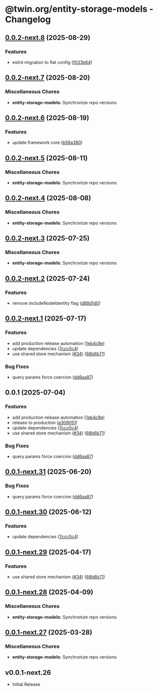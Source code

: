 # @twin.org/entity-storage-models - Changelog

## [0.0.2-next.8](https://github.com/twinfoundation/entity-storage/compare/entity-storage-models-v0.0.2-next.7...entity-storage-models-v0.0.2-next.8) (2025-08-29)


### Features

* eslint migration to flat config ([f033b64](https://github.com/twinfoundation/entity-storage/commit/f033b64984c0e6a8129d929c9dd816dcc1b8dab0))

## [0.0.2-next.7](https://github.com/twinfoundation/entity-storage/compare/entity-storage-models-v0.0.2-next.6...entity-storage-models-v0.0.2-next.7) (2025-08-20)


### Miscellaneous Chores

* **entity-storage-models:** Synchronize repo versions

## [0.0.2-next.6](https://github.com/twinfoundation/entity-storage/compare/entity-storage-models-v0.0.2-next.5...entity-storage-models-v0.0.2-next.6) (2025-08-19)


### Features

* update framework core ([b59a380](https://github.com/twinfoundation/entity-storage/commit/b59a380bb7fba2b43610f69074dcdee24a4737da))

## [0.0.2-next.5](https://github.com/twinfoundation/entity-storage/compare/entity-storage-models-v0.0.2-next.4...entity-storage-models-v0.0.2-next.5) (2025-08-11)


### Miscellaneous Chores

* **entity-storage-models:** Synchronize repo versions

## [0.0.2-next.4](https://github.com/twinfoundation/entity-storage/compare/entity-storage-models-v0.0.2-next.3...entity-storage-models-v0.0.2-next.4) (2025-08-08)


### Miscellaneous Chores

* **entity-storage-models:** Synchronize repo versions

## [0.0.2-next.3](https://github.com/twinfoundation/entity-storage/compare/entity-storage-models-v0.0.2-next.2...entity-storage-models-v0.0.2-next.3) (2025-07-25)


### Miscellaneous Chores

* **entity-storage-models:** Synchronize repo versions

## [0.0.2-next.2](https://github.com/twinfoundation/entity-storage/compare/entity-storage-models-v0.0.2-next.1...entity-storage-models-v0.0.2-next.2) (2025-07-24)


### Features

* remove includeNodeIdentity flag ([d88d1d0](https://github.com/twinfoundation/entity-storage/commit/d88d1d0694419b795dc860e0b712a0051c9a1c9e))

## [0.0.2-next.1](https://github.com/twinfoundation/entity-storage/compare/entity-storage-models-v0.0.2-next.0...entity-storage-models-v0.0.2-next.1) (2025-07-17)


### Features

* add production release automation ([1eb4c8e](https://github.com/twinfoundation/entity-storage/commit/1eb4c8ee3eb099defdfc2d063ae44935276dcae8))
* update dependencies ([7ccc0c4](https://github.com/twinfoundation/entity-storage/commit/7ccc0c429125d073dc60b3de6cf101abc8cc6cba))
* use shared store mechanism ([#34](https://github.com/twinfoundation/entity-storage/issues/34)) ([68b6b71](https://github.com/twinfoundation/entity-storage/commit/68b6b71e7a96d7d016cd57bfff36775b56bf3f93))


### Bug Fixes

* query params force coercion ([dd6aa87](https://github.com/twinfoundation/entity-storage/commit/dd6aa87efdfb60bab7d6756a86888863c45c51a7))

## 0.0.1 (2025-07-04)


### Features

* add production release automation ([1eb4c8e](https://github.com/twinfoundation/entity-storage/commit/1eb4c8ee3eb099defdfc2d063ae44935276dcae8))
* release to production ([a309051](https://github.com/twinfoundation/entity-storage/commit/a3090519adebf7943232b4df12e4c6bd5afe7eed))
* update dependencies ([7ccc0c4](https://github.com/twinfoundation/entity-storage/commit/7ccc0c429125d073dc60b3de6cf101abc8cc6cba))
* use shared store mechanism ([#34](https://github.com/twinfoundation/entity-storage/issues/34)) ([68b6b71](https://github.com/twinfoundation/entity-storage/commit/68b6b71e7a96d7d016cd57bfff36775b56bf3f93))


### Bug Fixes

* query params force coercion ([dd6aa87](https://github.com/twinfoundation/entity-storage/commit/dd6aa87efdfb60bab7d6756a86888863c45c51a7))

## [0.0.1-next.31](https://github.com/twinfoundation/entity-storage/compare/entity-storage-models-v0.0.1-next.30...entity-storage-models-v0.0.1-next.31) (2025-06-20)


### Bug Fixes

* query params force coercion ([dd6aa87](https://github.com/twinfoundation/entity-storage/commit/dd6aa87efdfb60bab7d6756a86888863c45c51a7))

## [0.0.1-next.30](https://github.com/twinfoundation/entity-storage/compare/entity-storage-models-v0.0.1-next.29...entity-storage-models-v0.0.1-next.30) (2025-06-12)


### Features

* update dependencies ([7ccc0c4](https://github.com/twinfoundation/entity-storage/commit/7ccc0c429125d073dc60b3de6cf101abc8cc6cba))

## [0.0.1-next.29](https://github.com/twinfoundation/entity-storage/compare/entity-storage-models-v0.0.1-next.28...entity-storage-models-v0.0.1-next.29) (2025-04-17)


### Features

* use shared store mechanism ([#34](https://github.com/twinfoundation/entity-storage/issues/34)) ([68b6b71](https://github.com/twinfoundation/entity-storage/commit/68b6b71e7a96d7d016cd57bfff36775b56bf3f93))

## [0.0.1-next.28](https://github.com/twinfoundation/entity-storage/compare/entity-storage-models-v0.0.1-next.27...entity-storage-models-v0.0.1-next.28) (2025-04-09)


### Miscellaneous Chores

* **entity-storage-models:** Synchronize repo versions

## [0.0.1-next.27](https://github.com/twinfoundation/entity-storage/compare/entity-storage-models-v0.0.1-next.26...entity-storage-models-v0.0.1-next.27) (2025-03-28)


### Miscellaneous Chores

* **entity-storage-models:** Synchronize repo versions

## v0.0.1-next.26

- Initial Release
